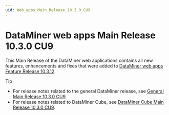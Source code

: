 ```yaml
---
uid: Web_apps_Main_Release_10.3.0_CU9
---
```


# DataMiner web apps Main Release 10.3.0 CU9

This Main Release of the DataMiner web applications contains all new features, enhancements and fixes that were added to [DataMiner web apps Feature Release 10.3.12](xref:Web_apps_Feature_Release_10.3.12).

> [!TIP]
>
> - For release notes related to the general DataMiner release, see [General Main Release 10.3.0 CU9](xref:General_Main_Release_10.3.0_CU9).
> - For release notes related to DataMiner Cube, see [DataMiner Cube Main Release 10.3.0 CU9](xref:Cube_Main_Release_10.3.0_CU9).
